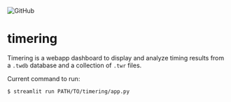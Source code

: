 ![GitHub](https://img.shields.io/github/license/nkphysics/timering)

# timering

Timering is a webapp dashboard to display and analyze timing results from a `.twdb` database and a collection of `.twr` files.

Current command to run:

```
$ streamlit run PATH/TO/timering/app.py 
```
